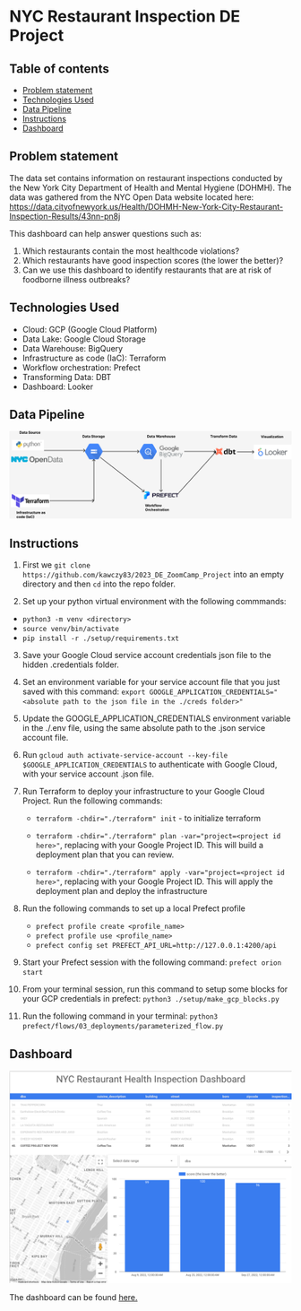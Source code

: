 # NYC Restaurant Inspection DE Project

## Table of contents

- [Problem statement](#problem-statement)
- [Technologies Used](#technologies-used)
- [Data Pipeline](#data-pipeline)
- [Instructions](#instructions)
- [Dashboard](#dashboard)

## Problem statement

The data set contains information on restaurant inspections conducted by the New York City Department of Health and Mental Hygiene (DOHMH).
The data was gathered from the NYC Open Data website located here: <https://data.cityofnewyork.us/Health/DOHMH-New-York-City-Restaurant-Inspection-Results/43nn-pn8j>

This dashboard can help answer questions such as:

1. Which restaurants contain the most healthcode violations?
2. Which restaurants have good inspection scores (the lower the better)?
3. Can we use this dashboard to identify restaurants that are at risk of foodborne illness outbreaks?

## Technologies Used

- Cloud: GCP (Google Cloud Platform)
- Data Lake: Google Cloud Storage
- Data Warehouse: BigQuery
- Infrastructure as code (IaC): Terraform
- Workflow orchestration: Prefect
- Transforming Data: DBT
- Dashboard: Looker

## Data Pipeline

![data pipeline diagram](img/NYC%20Health%20Inspection%20Data%20Pipeline.png)

## Instructions

1. First  we `git clone https://github.com/kawczy83/2023_DE_ZoomCamp_Project` into an empty directory and then `cd` into the repo folder.

2. Set up your python virtual environment with the following commmands:
- `python3 -m venv <directory>`
- `source venv/bin/activate`
- `pip install -r ./setup/requirements.txt`

3. Save your Google Cloud service account credentials json file to the hidden .credentials folder.

4. Set an environment variable for your service account file that you just saved with this command: `export GOOGLE_APPLICATION_CREDENTIALS="<absolute path to the json file in the ./creds folder>"`

5. Update the GOOGLE_APPLICATION_CREDENTIALS environment variable in the ./.env file, using the same absolute path to the .json service account file.

6. Run `gcloud auth activate-service-account --key-file $GOOGLE_APPLICATION_CREDENTIALS` to authenticate with Google Cloud, with your service account .json file.

7. Run Terraform to deploy your infrastructure to your Google Cloud Project. Run the following commands:

    - `terraform -chdir="./terraform" init` - to initialize terraform

    - `terraform -chdir="./terraform" plan -var="project=<project id here>"`, replacing with your Google Project ID. This will build a deployment plan that you can review.

    - `terraform -chdir="./terraform" apply -var="project=<project id here>"`, replacing with your Google Project ID. This will apply the deployment plan and deploy the infrastructure

8. Run the following commands to set up a local Prefect profile

   - `prefect profile create <profile_name>`
   - `prefect profile use <profile_name>`
   - `prefect config set PREFECT_API_URL=http://127.0.0.1:4200/api`

9. Start your Prefect session with the following command: `prefect orion start`

10. From your terminal session, run this command to setup some blocks for your GCP credentials in prefect:
`python3 ./setup/make_gcp_blocks.py`

11. Run the following command in your terminal: `python3 prefect/flows/03_deployments/parameterized_flow.py`

## Dashboard

![dashboard](img/dashboard1.png)

The dashboard can be found [here.](https://lookerstudio.google.com/reporting/92c19ee9-74a6-4af9-897d-10e6d8847aa6)
